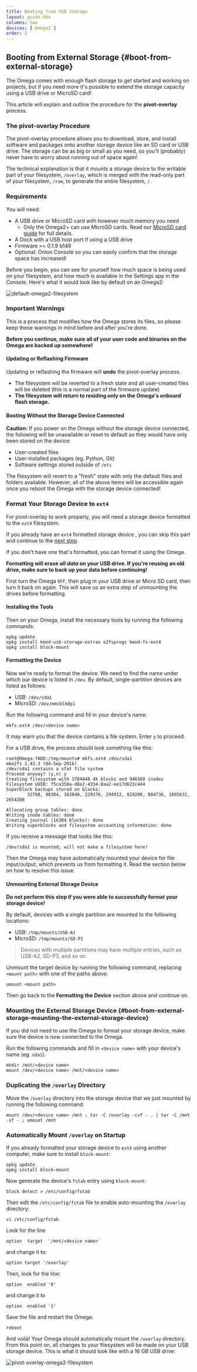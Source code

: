 ```yaml
---
title: Booting from USB Storage
layout: guide.hbs
columns: two
devices: [ Omega2 ]
order: 2
---
```


## Booting from External Storage {#boot-from-external-storage}

<!-- // mention that, yes, flash storage on the Omega is limited, so it is possible to have the Omega boot from attached USB storage -->

The Omega comes with enough flash storage to get started and working on projects, but if you need more it's possible to extend the storage capacity using a USB drive or MicroSD card!

This article will explain and outline the procedure for the **pivot-overlay** process.

<!-- TODO:
- add a few more plain-english sentences here of what pivot-overlay will help us accomplish:
    - move the writeable portion of the firmware to the usb storage
    - Expands the Omega's filesystem to the entire external storage device
- give a small outline that this article will be covering:
    - the procedure on how to set it all up
    - provides warnings and troubleshooting for working with this type of system -->


<!-- // base this on the existing article:
//  notes on this: find the difference between pivot-root and pivot-overlay and then discuss them with Lazar, we will likely only choose one to inlcude in the article -->

### The pivot-overlay Procedure

The pivot-overlay procedure allows you to download, store, and install software and packages onto another storage device like an SD card or USB drive. The storage can be as big or small as you need, so you'll (probably) never have to worry about running out of space again!

<!-- TODO: the single sentence below is trying to do too much at once!
update the paragraph below to:
 - describe how the Omega's filesystem works:
    - /rom holds the read-only firmware, /overlay are your changes that you've made to the base firmware, when the omega boots, it combines the two.
 - then describe that what pivot overlay does is that it moves the /overlay to the usb storage, allowing for hella additional space
  -->


The technical explanation is that it mounts a storage device to the writable part of your filesystem, `/overlay`, which is merged with the read-only part of your filesystem, `/rom`, to generate the entire filesystem, `/`.

<!-- ### Boot Process

// include an illustration of how the omega currently works (boots from on-board flash)
// include an illustration of how it works when booting from USB storage -->

<!-- boot process shouldn't change for pivot-overlay only -->

### Requirements

You will need:

* A USB drive or MicroSD card with however much memory you need
    * Only the Omega2+ can use MicroSD cards. Read our [MicroSD card guide](#using-a-microsd-card) for full details.
* A Dock with a USB host port if using a USB drive
* Firmware >= 0.1.9 b149
* Optional: Onion Console so you can easily confirm that the storage space has increased!

Before you begin, you can see for yourself how much space is being used on your filesystem, and how much is available in the Settings app in the Console. Here's what it would look like by default on an Omega2:

![default-omega2-filesystem](https://raw.githubusercontent.com/OnionIoT/Onion-Docs/master/Omega2/Documentation/Doing-Stuff/img/pivot-overlay-01.jpg "Default Omega2 Filesystem")

<!-- TODO: add a small blurb about using the `df -h` command to show disk space and screencap of the df command and its output  -->

### Important Warnings

This is a process that modifies how the Omega stores its files, so please keep these warnings in mind before and after you're done.

**Before you continue, make sure all of your user code and binaries on the Omega are backed up somewhere!**

#### Updating or Reflashing Firmware

Updating or reflashing the firmware will **undo** the pivot-overlay process.

* The filesystem will be reverted to a fresh state and all user-created files will be deleted (this is a normal part of the firmware update)
* **The filesystem will return to residing only on the Omega's onboard flash storage.**

<!-- TODO: is that a normal part of the firmware update in the second bullet??? not quite sure what you mean there -->

#### Booting Without the Storage Device Connected

**Caution:** If you power on the Omega without the storage device connected, the following will be unavailable or reset to default as they would have only been stored on the device:

* User-created files
* User-installed packages (eg. Python, Git)
* Software settings stored outside of `/etc`

The filesystem will revert to a "fresh" state with only the default files and folders available. However, all of the above items will be accessible again once you reboot the Omega with the storage device connected!

<!-- // remember to include the important caveats:
//  - updating the firmware might affect this (test this out and see what the outcome is) -->
<!-- //  - when the usb storage is removed, the omega will boot from the onboard flash and all of the filesystem changes made on the usb storage device will not be transferred (test this as well to find out exactly what happens) -->

### Format Your Storage Device to `ext4`



For pivot-overlay to work properly, you will need a storage device formatted to the `ext4` filesystem.

<!-- TODO: DONE: added link to the next step -->

If you already have an `ext4` formatted storage device , you can skip this part and continue to the [next step](#boot-from-external-storage-mounting-the-external-storage-device).

If you don't have one that's formatted, you can format it using the Omega.

**Formatting will erase *all data* on your USB drive. If you're reusing an old drive, make sure to back up your data before continuing!**

<!-- TODO: note from Lazar: I'm not a huge fan of turning the omega off to avoid unmounting the drive, we already include the section on unmonting the drive anyway, might as well do that procedure from the get-go -->

First turn the Omega `OFF`, then plug in your USB drive or Micro SD card, then turn it back on again. This will save us an extra step of unmounting the drives before formatting.

#### Installing the Tools

Then on your Omega, install the necessary tools by running the following commands:

```
opkg update
opkg install kmod-usb-storage-extras e2fsprogs kmod-fs-ext4
opkg install block-mount
```

#### Formatting the Device

Now we're ready to format the device. We need to find the name under which our device is listed in `/dev`. By default, single-partition devices are listed as follows:

* USB: `/dev/sda1`
* MicroSD: `/dev/mmcblk0p1`

Run the following command and fill in your device's name:

```
mkfs.ext4 /dev/<device name>
```

It may warn you that the device contains a file system. Enter `y` to proceed.

For a USB drive, the process should look something like this:

```
root@Omega-7ADD:/tmp/mounts# mkfs.ext4 /dev/sda1
mke2fs 1.43.3 (04-Sep-2016)
/dev/sda1 contains a vfat file system
Proceed anyway? (y,n) y
Creating filesystem with 3784448 4k blocks and 946560 inodes
Filesystem UUID: f5ca350a-d8e2-4334-8aa2-ee17d623c444
Superblock backups stored on blocks:
        32768, 98304, 163840, 229376, 294912, 819200, 884736, 1605632, 2654208

Allocating group tables: done
Writing inode tables: done
Creating journal (16384 blocks): done
Writing superblocks and filesystem accounting information: done
```

If you receive a message that looks like this:

```
/dev/sda1 is mounted; will not make a filesystem here!
```

Then the Omega may have automatically mounted your device for file input/output, which prevents us from formatting it. Read the section below on how to resolve this issue.

#### Unmounting External Storage Device

**Do not perform this step if you were able to successfully format your storage device!**

By default, devices with a single partition are mounted to the following locations:

* USB: `/tmp/mounts/USB-A1`
* MicroSD: `/tmp/mounts/SD-P1`

>Devices with multiple partitions may have multiple entries, such as USB-A2, SD-P3, and so on.

Unmount the target device by running the following command, replacing `<mount path>` with one of the paths above:

```
umount <mount path>
```

Then go back to the **Formatting the Device** section above and continue on.

### Mounting the External Storage Device {#boot-from-external-storage-mounting-the-external-storage-device}

<!-- TODO: throw in a photo of the Omega&Dock with a USB drive plugged in and the Omega2+ with an SD card inserted -->

If you did not need to use the Omega to format your storage device, make sure the device is now connected to the Omega.

Run the following commands and fill in `<device name>` with your device's name (eg. `sda1`).

```
mkdir /mnt/<device name>
mount /dev/<device name> /mnt/<device name>
```

### Duplicating the `/overlay` Directory

Move the `/overlay` directory into the storage device that we just mounted by running the following command:

```
mount /dev/<device name> /mnt ; tar -C /overlay -cvf - . | tar -C /mnt -xf - ; umount /mnt
```

### Automatically Mount `/overlay` on Startup

If you already formatted your storage device to `ext4` using another computer, make sure to install `block-mount`:

```
opkg update
opkg install block-mount
```

Now generate the device's `fstab` entry using `block-mount`:

```
block detect > /etc/config/fstab
```

Then edit the `/etc/config/fstab` file to enable auto-mounting the `/overlay` directory:

```
vi /etc/config/fstab
```

Look for the line

```
option  target  '/mnt/<device name>'
```

and change it to:

```
option target '/overlay'
```

Then, look for the line:

```
option  enabled '0'
```

and change it to

```
option  enabled '1'
```

Save the file and restart the Omega:

```
reboot
```

<!-- TODO: make this last part its own section, we really want to highlight what they've accomplished! -->

And voilà! Your Omega should automatically mount the `/overlay` directory. From this point on, all changes to your filesystem will be made on your USB storage device. This is what it should look like with a 16 GB USB drive:

![pivot-overlay-omega2-filesystem](https://raw.githubusercontent.com/OnionIoT/Onion-Docs/master/Omega2/Documentation/Doing-Stuff/img/pivot-overlay-02.jpg "pivot-overlay Omega2 Filesystem")


<!-- TODO: add a blurb about the `df -h` command and show a screencap of the new space! -->
